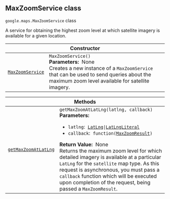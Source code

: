 
<h2 id="MaxZoomService">MaxZoomService class</h2>
<p>
<code><span itemprop="path">google.maps</span>.<span itemprop="name">MaxZoomService</span></code>
class
</p>
<p>A service for obtaining the highest zoom level at which satellite imagery is available for a given location.</p>
<div class="devsite-table-wrapper"><table class="constructors responsive" summary="class MaxZoomService - Constructor">
<thead>
<tr><th colspan="2" id="MaxZoomService.constructor">Constructor</th>
</tr></thead>
<tbody>
<tr>
<td><code><a class="secret-link" href="#MaxZoomService.constructor"><span>MaxZoomService</span></a></code></td>
<td><div><code>MaxZoomService()</code></div>
<div class="desc"><strong>Parameters:</strong>&nbsp; None</div>
<div class="desc">Creates a new instance of a <code>MaxZoomService</code> that can be used to send queries about the maximum zoom level available for satellite imagery.</div></td>
</tr>
</tbody>
</table></div>
<div class="devsite-table-wrapper"><table class="methods responsive" summary="class MaxZoomService - Methods">
<thead>
<tr><th colspan="2">Methods</th>
</tr></thead>
<tbody>
<tr id="MaxZoomService.getMaxZoomAtLatLng">
<td itemprop="property"><code><a class="secret-link" href="#MaxZoomService.getMaxZoomAtLatLng"><span>getMaxZoomAtLatLng</span></a></code></td>
<td><div><code>getMaxZoomAtLatLng(latlng, callback)</code></div>
<div class="desc"><strong>Parameters:</strong>&nbsp; <ul>
<li><code>latlng</code>:&nbsp; <code><a href="LatLng.md">LatLng</a>|<a href="LatLngLiteral.md">LatLngLiteral</a></code></li>
<li><code>callback</code>:&nbsp; <code>function(<a href="MaxZoomResult.md">MaxZoomResult</a>)</code></li>
</ul></div>
<div class="desc"><strong>Return Value:</strong>&nbsp; None</div>
<div class="desc">Returns the maximum zoom level for which detailed imagery is available at a particular <code>LatLng</code> for the <code>satellite</code> map type. As this request is asynchronous, you must pass a <code>callback</code> function which will be executed upon completion of the request, being passed a <code>MaxZoomResult</code>.</div></td>
</tr>
</tbody>
</table></div>
